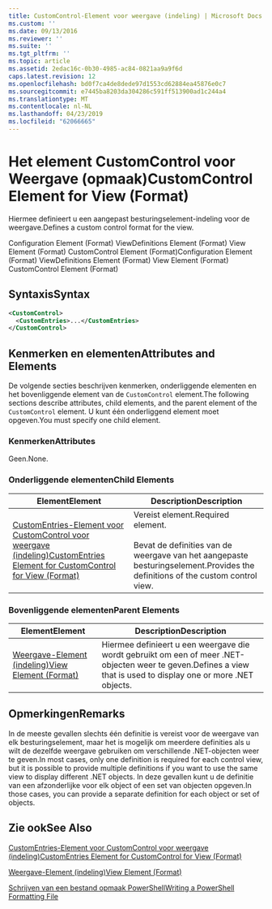 ```yaml
---
title: CustomControl-Element voor weergave (indeling) | Microsoft Docs
ms.custom: ''
ms.date: 09/13/2016
ms.reviewer: ''
ms.suite: ''
ms.tgt_pltfrm: ''
ms.topic: article
ms.assetid: 2edac16c-0b30-4985-ac84-0821aa9a9f6d
caps.latest.revision: 12
ms.openlocfilehash: bd0f7ca4de8dede97d1553cd62884ea45876e0c7
ms.sourcegitcommit: e7445ba8203da304286c591ff513900ad1c244a4
ms.translationtype: MT
ms.contentlocale: nl-NL
ms.lasthandoff: 04/23/2019
ms.locfileid: "62066665"
---
```

# <a name="customcontrol-element-for-view-format"></a><span data-ttu-id="ce632-102">Het element CustomControl voor Weergave (opmaak)</span><span class="sxs-lookup"><span data-stu-id="ce632-102">CustomControl Element for View (Format)</span></span>

<span data-ttu-id="ce632-103">Hiermee definieert u een aangepast besturingselement-indeling voor de weergave.</span><span class="sxs-lookup"><span data-stu-id="ce632-103">Defines a custom control format for the view.</span></span>

<span data-ttu-id="ce632-104">Configuration Element (Format) ViewDefinitions Element (Format) View Element (Format) CustomControl Element (Format)</span><span class="sxs-lookup"><span data-stu-id="ce632-104">Configuration Element (Format) ViewDefinitions Element (Format) View Element (Format) CustomControl Element (Format)</span></span>

## <a name="syntax"></a><span data-ttu-id="ce632-105">Syntaxis</span><span class="sxs-lookup"><span data-stu-id="ce632-105">Syntax</span></span>

```xml
<CustomControl>
  <CustomEntries>...</CustomEntries>
</CustomControl>
```

## <a name="attributes-and-elements"></a><span data-ttu-id="ce632-106">Kenmerken en elementen</span><span class="sxs-lookup"><span data-stu-id="ce632-106">Attributes and Elements</span></span>

<span data-ttu-id="ce632-107">De volgende secties beschrijven kenmerken, onderliggende elementen en het bovenliggende element van de `CustomControl` element.</span><span class="sxs-lookup"><span data-stu-id="ce632-107">The following sections describe attributes, child elements, and the parent element of the `CustomControl` element.</span></span> <span data-ttu-id="ce632-108">U kunt één onderliggend element moet opgeven.</span><span class="sxs-lookup"><span data-stu-id="ce632-108">You must specify one child element.</span></span>

### <a name="attributes"></a><span data-ttu-id="ce632-109">Kenmerken</span><span class="sxs-lookup"><span data-stu-id="ce632-109">Attributes</span></span>

<span data-ttu-id="ce632-110">Geen.</span><span class="sxs-lookup"><span data-stu-id="ce632-110">None.</span></span>

### <a name="child-elements"></a><span data-ttu-id="ce632-111">Onderliggende elementen</span><span class="sxs-lookup"><span data-stu-id="ce632-111">Child Elements</span></span>

|<span data-ttu-id="ce632-112">Element</span><span class="sxs-lookup"><span data-stu-id="ce632-112">Element</span></span>|<span data-ttu-id="ce632-113">Description</span><span class="sxs-lookup"><span data-stu-id="ce632-113">Description</span></span>|
|-------------|-----------------|
|[<span data-ttu-id="ce632-114">CustomEntries-Element voor CustomControl voor weergave (indeling)</span><span class="sxs-lookup"><span data-stu-id="ce632-114">CustomEntries Element for CustomControl for View (Format)</span></span>](./customentries-element-for-customcontrol-for-view-format.md)|<span data-ttu-id="ce632-115">Vereist element.</span><span class="sxs-lookup"><span data-stu-id="ce632-115">Required element.</span></span><br /><br /> <span data-ttu-id="ce632-116">Bevat de definities van de weergave van het aangepaste besturingselement.</span><span class="sxs-lookup"><span data-stu-id="ce632-116">Provides the definitions of the custom control view.</span></span>|

### <a name="parent-elements"></a><span data-ttu-id="ce632-117">Bovenliggende elementen</span><span class="sxs-lookup"><span data-stu-id="ce632-117">Parent Elements</span></span>

|<span data-ttu-id="ce632-118">Element</span><span class="sxs-lookup"><span data-stu-id="ce632-118">Element</span></span>|<span data-ttu-id="ce632-119">Description</span><span class="sxs-lookup"><span data-stu-id="ce632-119">Description</span></span>|
|-------------|-----------------|
|[<span data-ttu-id="ce632-120">Weergave-Element (indeling)</span><span class="sxs-lookup"><span data-stu-id="ce632-120">View Element (Format)</span></span>](./view-element-format.md)|<span data-ttu-id="ce632-121">Hiermee definieert u een weergave die wordt gebruikt om een of meer .NET-objecten weer te geven.</span><span class="sxs-lookup"><span data-stu-id="ce632-121">Defines a view that is used to display one or more .NET objects.</span></span>|

## <a name="remarks"></a><span data-ttu-id="ce632-122">Opmerkingen</span><span class="sxs-lookup"><span data-stu-id="ce632-122">Remarks</span></span>

<span data-ttu-id="ce632-123">In de meeste gevallen slechts één definitie is vereist voor de weergave van elk besturingselement, maar het is mogelijk om meerdere definities als u wilt de dezelfde weergave gebruiken om verschillende .NET-objecten weer te geven.</span><span class="sxs-lookup"><span data-stu-id="ce632-123">In most cases, only one definition is required for each control view, but it is possible to provide multiple definitions if you want to use the same view to display different .NET objects.</span></span> <span data-ttu-id="ce632-124">In deze gevallen kunt u de definitie van een afzonderlijke voor elk object of een set van objecten opgeven.</span><span class="sxs-lookup"><span data-stu-id="ce632-124">In those cases, you can provide a separate definition for each object or set of objects.</span></span>

## <a name="see-also"></a><span data-ttu-id="ce632-125">Zie ook</span><span class="sxs-lookup"><span data-stu-id="ce632-125">See Also</span></span>

[<span data-ttu-id="ce632-126">CustomEntries-Element voor CustomControl voor weergave (indeling)</span><span class="sxs-lookup"><span data-stu-id="ce632-126">CustomEntries Element for CustomControl for View (Format)</span></span>](./customentries-element-for-customcontrol-for-view-format.md)

[<span data-ttu-id="ce632-127">Weergave-Element (indeling)</span><span class="sxs-lookup"><span data-stu-id="ce632-127">View Element (Format)</span></span>](./view-element-format.md)

[<span data-ttu-id="ce632-128">Schrijven van een bestand opmaak PowerShell</span><span class="sxs-lookup"><span data-stu-id="ce632-128">Writing a PowerShell Formatting File</span></span>](./writing-a-powershell-formatting-file.md)
